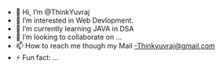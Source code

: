 - 👋 Hi, I’m @ThinkYuvraj
- 👀 I’m interested in Web Devlopment.
- 🌱 I’m currently learning JAVA in DSA 
- 💞️ I’m looking to collaborate on ...
- 📫 How to reach me though my Mail -Thinkyuvraj@gmail.com
- ⚡ Fun fact: ...

<!---
ThinkYuvraj/ThinkYuvraj is a ✨ special ✨ repository because its `README.md` (this file) appears on your GitHub profile.
You can click the Preview link to take a look at your changes.
--->

